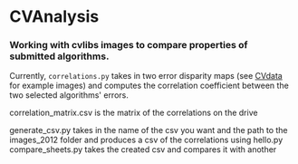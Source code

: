# CVAnalysis 

### Working with cvlibs images to compare properties of submitted algorithms.

Currently, `correlations.py` takes in two error disparity maps (see [CVdata](https://github.com/codankra/CVdata) for example images) and computes the correlation coefficient between the two selected algorithms' errors.

correlation_matrix.csv is the matrix of the correlations on the drive

generate_csv.py takes in the name of the csv you want and the path to the images_2012 folder and produces a csv of the correlations using hello.py
compare_sheets.py takes the created csv and compares it with another 